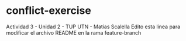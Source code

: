 # conflict-exercise
Actividad 3 - Unidad 2 - TUP UTN - Matias Scalella
Edito esta linea para modificar el archivo README en la rama feature-branch